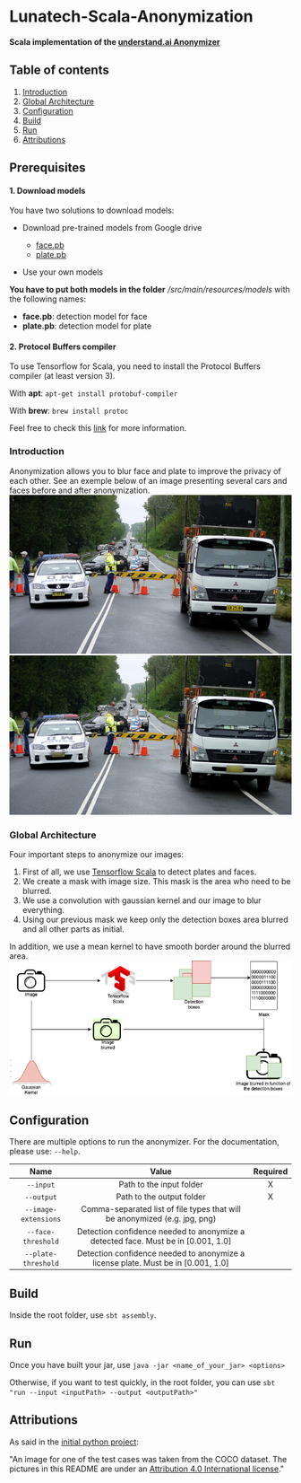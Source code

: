 
# Lunatech-Scala-Anonymization  

#### Scala implementation of the [understand.ai Anonymizer](https://github.com/understand-ai/anonymizer)
 
## Table of contents
1. [Introduction](#introduction)
2. [Global Architecture](#globalArchitecture)
3. [Configuration](#configuration)
4. [Build](#build)
5. [Run](#run)
6. [Attributions](#attributions)

## Prerequisites
#### 1. Download models
You have two solutions to download models:

- Download pre-trained models from Google drive 
    - [face.pb](https://docs.google.com/uc?export=download&id=1CwChAYxJo3mON6rcvXsl82FMSKj82vxF)
    - [plate.pb](https://docs.google.com/uc?export=download&id=1Fls9FYlQdRlLAtw-GVS_ie1oQUYmci9g)
    
- Use your own models

**You have to put both models in the folder** */src/main/resources/models* with the following names:
- **face.pb**: detection model for face
- **plate.pb**: detection model for plate
#### 2. Protocol Buffers compiler
To use Tensorflow for Scala, you need to install the Protocol Buffers compiler (at least version 3).

With **apt**: `apt-get install protobuf-compiler`

With **brew**: `brew install protoc`

Feel free to check this [link](http://platanios.org/tensorflow_scala/installation.html) for more information.

### Introduction <a name="introduction"></a>
Anonymization allows you to blur face and plate to improve the privacy of each other.
See an exemple below of an image presenting several cars and faces before and after anonymization.
![Image example cars before](/images/input/cars.jpg)
![Image example cars after](/images/out/anonymized_cars.jpg)

### Global Architecture <a name="globalArchitecture"></a>
Four important steps to anonymize our images:
1. First of all, we use [Tensorflow Scala](https://github.com/eaplatanios/tensorflow_scala) to detect plates and faces.
2. We create a mask with image size. This mask is the area who need to be blurred.
3. We use a convolution with gaussian kernel and our image to blur everything.
4. Using our previous mask we keep only the detection boxes area blurred and all other parts as initial.

In addition, we use a mean kernel to have smooth border around the blurred area.
![Diagram Global architecture](/images/documentation/diagramGeneral.png)

## Configuration <a name="configuration"></a>
There are multiple options to run the anonymizer.
For the documentation, please use: `--help`.

| Name                   |                          Value                                                     |  Required |
|:----------------------:|:----------------------------------------------------------------------------------:|:---------:|
| `--input`              | Path to the input folder                                                           |    X      |
| `--output`             | Path to the output folder                                                          |    X      |
| `--image-extensions`   | Comma-separated list of file types that will be anonymized (e.g. jpg, png)         |           |
| `--face-threshold`     | Detection confidence needed to anonymize a detected face. Must be in [0.001, 1.0]  |           |
| `--plate-threshold`    | Detection confidence needed to anonymize a license plate. Must be in [0.001, 1.0]  |           |


## Build <a name="build"></a>
Inside the root folder, use `sbt assembly`.

## Run <a name="run"></a>
Once you have built your jar, use `java -jar <name_of_your_jar> <options>`

Otherwise, if you want to test quickly, in the root folder, you can use `sbt "run --input <inputPath> --output <outputPath>"
`
## Attributions <a name="attributions"></a>
As said in the [initial python project](https://github.com/understand-ai/anonymizer):

"An image for one of the test cases was taken from the COCO dataset.
 The pictures in this README are under an [Attribution 4.0 International license](https://creativecommons.org/licenses/by/4.0/legalcode)."
